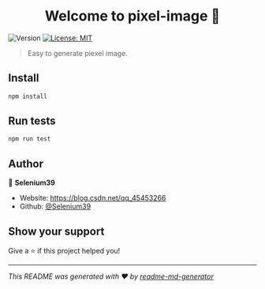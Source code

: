 <h1 align="center">Welcome to pixel-image 👋</h1>
<p>
  <img alt="Version" src="https://img.shields.io/badge/version-1.0.0-blue.svg?cacheSeconds=2592000" />
  <a href="#" target="_blank">
    <img alt="License: MIT" src="https://img.shields.io/badge/License-MIT-yellow.svg" />
  </a>
</p>

> Easy to generate piexel image.

## Install

```sh
npm install
```

## Run tests

```sh
npm run test
```

## Author

👤 **Selenium39**

* Website: https://blog.csdn.net/qq_45453266
* Github: [@Selenium39](https://github.com/Selenium39)

## Show your support

Give a ⭐️ if this project helped you!

***
_This README was generated with ❤️ by [readme-md-generator](https://github.com/kefranabg/readme-md-generator)_